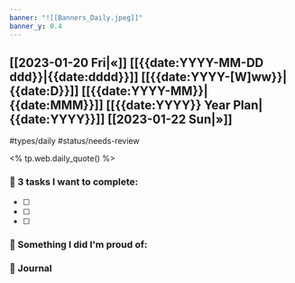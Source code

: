 ```yaml
---
banner: "![[Banners_Daily.jpeg]]"
banner_y: 0.4
---
```

## [[2023-01-20 Fri|«]] [[{{date:YYYY-MM-DD ddd}}|{{date:dddd}}]] [[{{date:YYYY-[W]ww}}|{{date:D}}]] [[{{date:YYYY-MM}}|{{date:MMM}}]] [[{{date:YYYY}} Year Plan|{{date:YYYY}}]] [[2023-01-22 Sun|»]]
#types/daily  #status/needs-review 

<% tp.web.daily_quote() %>

### 🌅 3 tasks I want to complete:

- [ ] 
- [ ] 
- [ ] 

###  🌉 Something I did I'm proud of:


### 📒 Journal 

